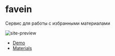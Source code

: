 # favein
Сервис для работы с избранными материалами

![site-preview](https://i.imgur.com/YykzxkB.png)
- [Demo](https://docs.google.com/presentation/d/1cnNhhiWkYmbqkm29V5s_1pyLF7clCcv3VEOhIfOsJlw/edit?usp=sharing)
- [Materials](https://drive.google.com/drive/folders/1wOVFOXihm--btz82F9CrlbadCYKKjHDJ)
